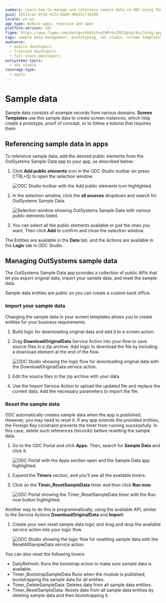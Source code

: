 ```yaml
---
summary: Learn how to manage and reference sample data in ODC using the OutSystems Sample Data app.
guid: 55511cac-473d-4232-8ab8-d0d15cf3e286
locale: en-us
app_type: mobile apps, reactive web apps
platform-version: odc
figma: https://www.figma.com/design/6G4tyYswfWPn5uJPDlBpvp/Building-apps?m=auto&node-id=5541-727&t=perdH6hzwwYg6ePr-1
tags: sample data management, prototyping, odc studio, screen templates, data import/export
audience:
  - mobile developers
  - frontend developers
  - full stack developers
outsystems-tools:
  - odc studio
coverage-type:
  - apply
---
```


# Sample data

Sample data consists of example records from various domains. **Screen Templates** use this sample data to create screen instances, which help create a prototype, proof of concept, or to follow a tutorial that requires them.

## Referencing sample data in apps

To reference sample data, add the desired public elements from the OutSystems Sample Data app to your app, as described below:

1. Click **Add public elements** icon in the ODC Studio toolbar (or press CTRL+Q) to open the selection window.

    ![ODC Studio toolbar with the Add public elements icon highlighted.](images/add-public-elements.png "Add Public Elements Icon in ODC Studio")

1. In the selection window, click the **all sources** dropdown and search for OutSystems Sample Data.

    ![Selection window showing OutSystems Sample Data with various public elements listed.](images/add-sample-data-public-elements.png "Selection Window for OutSystems Sample Data")

1. You can select all the public elements available or just the ones you want. Then click **Add** to confirm and close the selection window.

The Entities are available in the **Data** tab, and the Actions are available in the **Logic** tab in ODC Studio.

## Managing OutSystems sample data

The OutSystems Sample Data app provides a collection of public APIs that let you export original data, import your sample data, and reset the sample data.

Sample data entities are public so you can create a custom back office.

### Import your sample data

Changing the sample data in your screen templates allows you to create entities for your business requirements.

1. Build logic for downloading original data and add it to a screen action.

1. Drag **DownloadOriginalData** Service Action into your flow to save source files in a zip archive. Add logic to download the file by including a download element at the end of the flow.

    ![ODC Studio showing the logic flow for downloading original data with the DownloadOriginalData service action.](images/download-logic.png "Download Logic Flow in ODC Studio")

1. Edit the source files in the zip archive with your data.

1. Use the Import Service Action to upload the updated file and replace the current data. Add the necessary parameters to import the file.

### Reset the sample data

ODC automatically creates sample data when the app is published. However, you may need to reset it. If any app extends the provided entities, the Foreign Key constraint prevents the timer from running successfully. In this case, delete such references (records) before resetting the sample data.

1. Go to the ODC Portal and click **Apps.** Then, search for **Sample Data** and click it.

    ![ODC Portal with the Apps section open and the Sample Data app highlighted.](images/sample-data-odc-portal.png "ODC Portal Sample Data App")

1. Expand the **Timers** section, and you'll see all the available timers.

1. Click on the **Timer_ResetSampleData** timer and then click **Run now**.

    ![ODC Portal showing the Timer_ResetSampleData timer with the Run now button highlighted.](images/sample-data-timer.png "Timer_ResetSampleData in ODC Portal")

Another way to do this is programmatically, using the available API, similar to the Service Actions **DownloadOriginalData** and **Import**:

1. Create your own reset sample data logic and drag and drop the available service action into your logic flow.

    ![ODC Studio showing the logic flow for resetting sample data with the ResetAllSampleData service action.](images/reset-sample-data-api.png "Reset Sample Data Logic Flow in ODC Studio")

You can also reset the following timers:

* DailyRefresh: Runs the bootstrap action to make sure sample data is available.
* Timer_BootstrapSampleData Runs when the module is published, bootstrapping the sample data for all entities.
* Timer_DeleteSampleData: Deletes data from all sample data entities.
* Timer_ResetSampleData: Resets data from all sample data entities by deleting sample data and then bootstrapping it.

